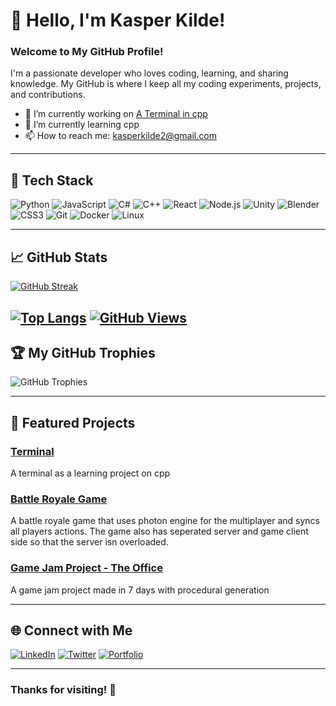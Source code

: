 # 👋 Hello, I'm Kasper Kilde!

### Welcome to My GitHub Profile!

I'm a passionate developer who loves coding, learning, and sharing knowledge. My GitHub is where I keep all my coding experiments, projects, and contributions.

- 🔭 I’m currently working on [A Terminal in cpp](https://github.com/kaskil12/TerminalStudio)
- 🌱 I’m currently learning cpp
- 📫 How to reach me: kasperkilde2@gmail.com
---

## 🚀 Tech Stack

![Python](https://img.shields.io/badge/Python-3776AB?style=for-the-badge&logo=python&logoColor=white)
![JavaScript](https://img.shields.io/badge/JavaScript-F7DF1E?style=for-the-badge&logo=javascript&logoColor=black)
![C#](https://img.shields.io/badge/C%23-239120?style=for-the-badge&logo=c-sharp&logoColor=white)
![C++](https://img.shields.io/badge/C%2B%2B-00599C?style=for-the-badge&logo=c%2B%2B&logoColor=white)
![React](https://img.shields.io/badge/React-20232A?style=for-the-badge&logo=react&logoColor=61DAFB)
![Node.js](https://img.shields.io/badge/Node.js-43853D?style=for-the-badge&logo=node-dot-js&logoColor=white)
![Unity](https://img.shields.io/badge/Unity-100000?style=for-the-badge&logo=unity&logoColor=white)
![Blender](https://img.shields.io/badge/Blender-F5792A?style=for-the-badge&logo=blender&logoColor=white)
![CSS3](https://img.shields.io/badge/CSS3-1572B6?style=for-the-badge&logo=css3&logoColor=white)
![Git](https://img.shields.io/badge/Git-F05032?style=for-the-badge&logo=git&logoColor=white)
![Docker](https://img.shields.io/badge/Docker-2496ED?style=for-the-badge&logo=docker&logoColor=white)
![Linux](https://img.shields.io/badge/Linux-FCC624?style=for-the-badge&logo=linux&logoColor=black)

---

## 📈 GitHub Stats

[![GitHub Streak](https://streak-stats.demolab.com/?user=kaskil12&theme=transparent)](https://git.io/streak-stats)

[![Top Langs](https://github-readme-stats.vercel.app/api/top-langs/?username=kaskil12&theme=transparent&langs_count=8&size_weight=0.5&count_weight=0.5&hide=ShaderLab,HLSL,TeX,Mathematica,HTML&exclude_repo=TowerDefense)](https://github.com/anuraghazra/github-readme-stats)
[![GitHub Views](https://komarev.com/ghpvc/?username=kaskil12)](https://komarev.com/ghpvc/?username=kaskil12)
---

## 🏆 My GitHub Trophies

![GitHub Trophies](https://github-profile-trophy.vercel.app/?username=kaskil12&theme=gruvbox&no-frame=true&no-bg=true&margin-w=15)

---

## 🌟 Featured Projects

### [Terminal]([https://github.com/yourusername/project1](https://github.com/kaskil12/TerminalStudio))
A terminal as a learning project on cpp

### [Battle Royale Game]([https://github.com/yourusername/project2](https://github.com/kaskil12/BattleRoyale))
A battle royale game that uses photon engine for the multiplayer and syncs all players actions. The game also has seperated server and game client side so that the server isn overloaded.

### [Game Jam Project - The Office]([https://github.com/yourusername/project3](https://github.com/kaskil12/BrackeysGameJam))
A game jam project made in 7 days with procedural generation

---

## 🌐 Connect with Me

[![LinkedIn](https://img.shields.io/badge/LinkedIn-%230077B5.svg?style=for-the-badge&logo=linkedin&logoColor=white)](https://linkedin.com/in/kasperkilde)
[![Twitter](https://img.shields.io/badge/Twitter-%231DA1F2.svg?style=for-the-badge&logo=twitter&logoColor=white)](https://twitter.com/kaskil)
[![Portfolio](https://img.shields.io/badge/Portfolio-%23000000.svg?style=for-the-badge&logo=firefox&logoColor=#FF7139)](https://kasperkilde.no)

---

### Thanks for visiting! 🚀
